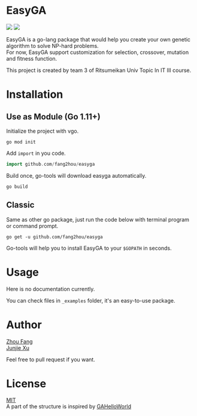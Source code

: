 # EasyGA
![](https://img.shields.io/badge/Go-1.9+-green.svg?longCache=true&style=flat) ![](https://img.shields.io/badge/Ritsumei-Team%203%40Topic%20In%20IT%20III-blue.svg?colorA=990000&colorB=444444&longCache=true&style=flat)

EasyGA is a go-lang package that would help you create your own genetic algorithm to solve NP-hard problems.  
For now, EasyGA support customization for selection, crossover, mutation and fitness function.

This project is created by team 3 of Ritsumeikan Univ Topic In IT III course.

# Installation
## Use as Module (Go 1.11+)
Initialize the project with vgo.
```shell
go mod init
```
Add `import` in you code.
```go
import github.com/fang2hou/easyga
```
Build once, go-tools will download easyga automatically.
```shell
go build
```

## Classic
Same as other go package, just run the code below with terminal program or command prompt.
```shell
go get -u github.com/fang2hou/easyga
```
Go-tools will help you to install EasyGA to your `$GOPATH` in seconds.

# Usage
Here is no documentation currently.

You can check files in `_examples` folder, it's an easy-to-use package.  

# Author
[Zhou Fang](https://github.com/fang2hou)  
[Junjie Xu](https://github.com/junj2ejj)

Feel free to pull request if you want.

# License
[MIT](LICENSE)  
A part of the structure is inspired by [GAHelloWorld](https://github.com/jsvazic/GAHelloWorld)